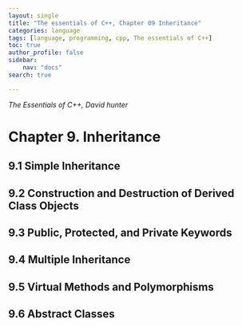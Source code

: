 ```yaml
---
layout: single
title: "The essentials of C++, Chapter 09 Inheritance"
categories: language
tags: [language, programming, cpp, The essentials of C++]
toc: true
author_profile: false
sidebar:
    nav: "docs"
search: true

---
```


*The Essentials of C++, David hunter*



# Chapter 9. Inheritance

## 9.1 Simple Inheritance

## 9.2 Construction and Destruction of Derived Class Objects

## 9.3 Public, Protected, and Private Keywords

## 9.4 Multiple Inheritance

## 9.5 Virtual Methods and Polymorphisms

## 9.6 Abstract Classes
